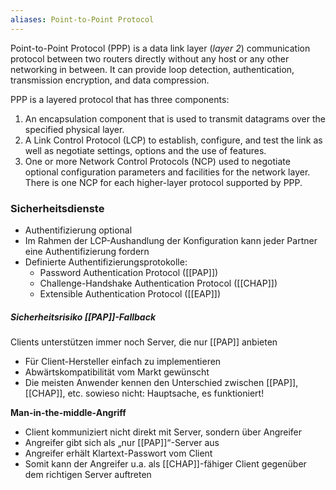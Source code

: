 ```yaml
---
aliases: Point-to-Point Protocol
---
```


Point-to-Point Protocol (PPP) is a data link layer (*layer 2*) communication protocol between two routers directly without any host or any other networking in between. It can provide loop detection, authentication, transmission encryption, and data compression.

PPP is a layered protocol that has three components:

1. An encapsulation component that is used to transmit datagrams over the specified physical layer.
2. A Link Control Protocol (LCP) to establish, configure, and test the link as well as negotiate settings, options and the use of features.
3. One or more Network Control Protocols (NCP) used to negotiate optional configuration parameters and facilities for the network layer. There is one NCP for each higher-layer protocol supported by PPP.

### Sicherheitsdienste
- Authentifizierung optional 
- Im Rahmen der LCP-Aushandlung der Konfiguration kann jeder Partner eine Authentifizierung fordern 
- Definierte Authentifizierungsprotokolle: 
	- Password Authentication Protocol ([[PAP]]) 
	- Challenge-Handshake Authentication Protocol ([[CHAP]]) 
	- Extensible Authentication Protocol ([[EAP]])

##### Sicherheitsrisiko [[PAP]]-Fallback
Clients unterstützen immer noch Server, die nur [[PAP]] anbieten 
- Für Client-Hersteller einfach zu implementieren 
- Abwärtskompatibilität vom Markt gewünscht 
- Die meisten Anwender kennen den Unterschied zwischen [[PAP]], [[CHAP]], etc. sowieso nicht: Hauptsache, es funktioniert! 

**Man-in-the-middle-Angriff** 
- Client kommuniziert nicht direkt mit Server, sondern über Angreifer 
- Angreifer gibt sich als „nur [[PAP]]“-Server aus 
- Angreifer erhält Klartext-Passwort vom Client 
- Somit kann der Angreifer u.a. als [[CHAP]]-fähiger Client gegenüber dem richtigen Server auftreten